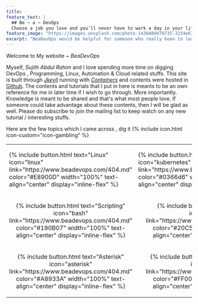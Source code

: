 ```yaml
---
title:
feature_text: |
  ## Be ~ a ~ DevOps
  Choose a job you love and you'll never have to work a day in your life.
feature_image: "https://images.unsplash.com/photo-1438480478735-3234e63615bb?ixlib=rb-0.3.5&s=d0b8c62dd6b448ee5e94c9456bc493a7&auto=format&fit=crop&w=1950&q=80"
excerpt: "BeaDevOps would be helpful for someone who really keen to learn new tecnhnologies which demands in most IT sectors."
---
```


<script type="text/javascript" src="//downloads.mailchimp.com/js/signup-forms/popup/embed.js" data-dojo-config="usePlainJson: true, isDebug: false"></script><script type="text/javascript">require(["mojo/signup-forms/Loader"], function(L) { L.start({"baseUrl":"mc.us12.list-manage.com","uuid":"e6df26b91031e73637d1d259f","lid":"c6a8a8b8a9"}) })</script>

Welcome to My website ~ *BeaDevOps*

Myself, *Sujith Abdul Rahim* and I love spending more time on digging DevOps , Programming, Linux, Automation & Cloud related stuffs. This site is built through *[Jkeyll](https://jekyllrb.com/)* running with *[Containers](https://www.docker.com/)* and contents were hosted in [Github](https://github.com/sujiar37/beadevops). The contents and tutorials that I put in here is meants to be an own reference for me in later time if I wish to go through. More importantly. Knowledge is meant to be shared and that's what most people love. If someone could take advantage about these contents, then I will be glad as well. Please do subscribe to join the mailing list to keep watch on any new tutorial / interesting stuffs.

Here are the few topics which I came across , dig it {% include icon.html icon-custom="icon-gambling" %}

<table cellspacing="0" style="border-spacing: 0;font-size: 1rem;">
	<tr>
		<td><p style="text-align: -webkit-centeri;">{% include button.html text="Linux" icon="linux" link="https://www.beadevops.com/404.md" color="#E8900D" width="100%" text-align="center" display="inline-flex" %}</p></td>
		<td><p style="text-align: -webkit-centeri;">{% include button.html text="Kubernetes" icon="kubernetes" link="https://www.beadevops.com/linux/404.md" color="#0366d6" width="100%" text-align="center" display="inline-flex" %}</p></td>
		<td><p style="text-align: -webkit-centeri;">{% include button.html text="Docker" icon="docker" link="https://www.beadevops.com/404.md" color="#17959B" width="100%" text-align="center" display="inline-flex" %}</p></td>
	</tr>
	<tr>
		<td><p style="text-align: -webkit-center">{% include button.html text="Scripting" icon="bash" link="https://www.beadevops.com/404.md" color="#190B07" width="100%" text-align="center" display="inline-flex" %}</p></td>
		<td><p style="text-align: -webkit-center">{% include button.html text="Cloud" icon="cloud" link="https://www.beadevops.com/404.md" color="#20C5EF" width="100%" text-align="center" display="inline-flex" %}</p></td>
		<td><p style="text-align: -webkit-center">{% include button.html text="Playbooks" icon="ansible" link="https://www.beadevops.com/404.md" color="#5E0B14" width="100%" text-align="center" display="inline-flex" %}</p></td>
	</tr>
	<tr>
		<td><p style="text-align: -webkit-center">{% include button.html text="Asterisk" icon="asterisk" link="https://www.beadevops.com/404.md" color="#A8933A" width="100%" text-align="center" display="inline-flex" %}</p></td>
		<td><p style="text-align: -webkit-center">{% include button.html text="Monitoring" icon="alert" link="https://www.beadevops.com/404.md" color="#FF0000" width="100%" text-align="center" display="inline-flex" %}</p></td>
		<td><p style="text-align: -webkit-center">{% include button.html text="Hosting" icon="www" link="https://www.beadevops.com/404.md" color="#162946" width="100%" text-align="center" display="inline-flex" %}</p></td>
	</tr>
</table>

<!---
_Don't miss any updates, subscribe via_
<form action="https://getsimpleform.com/messages?form_api_token=dee0f98f95fcc19cf601d5c23e3f0dab" method="post">   
  <input type="email" placeholder="Your email address" name="email:" style="width:65%;">
  <input type="submit" value="Subscribe">
  <input type='hidden' name='redirect_to' value='https://www.beadevops.com/thanks/' />
</form>
-->
